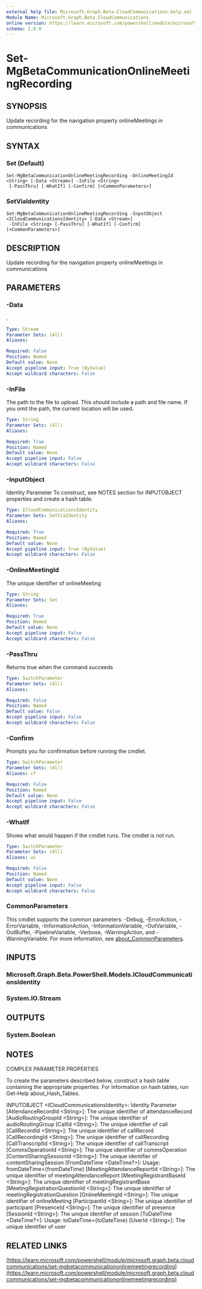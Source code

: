 ```yaml
---
external help file: Microsoft.Graph.Beta.CloudCommunications-help.xml
Module Name: Microsoft.Graph.Beta.CloudCommunications
online version: https://learn.microsoft.com/powershell/module/microsoft.graph.beta.cloudcommunications/set-mgbetacommunicationonlinemeetingrecording
schema: 2.0.0
---
```


# Set-MgBetaCommunicationOnlineMeetingRecording

## SYNOPSIS
Update recording for the navigation property onlineMeetings in communications

## SYNTAX

### Set (Default)
```
Set-MgBetaCommunicationOnlineMeetingRecording -OnlineMeetingId <String> [-Data <Stream>] -InFile <String>
 [-PassThru] [-WhatIf] [-Confirm] [<CommonParameters>]
```

### SetViaIdentity
```
Set-MgBetaCommunicationOnlineMeetingRecording -InputObject <ICloudCommunicationsIdentity> [-Data <Stream>]
 -InFile <String> [-PassThru] [-WhatIf] [-Confirm] [<CommonParameters>]
```

## DESCRIPTION
Update recording for the navigation property onlineMeetings in communications

## PARAMETERS

### -Data
.

```yaml
Type: Stream
Parameter Sets: (All)
Aliases:

Required: False
Position: Named
Default value: None
Accept pipeline input: True (ByValue)
Accept wildcard characters: False
```

### -InFile
The path to the file to upload.
This should include a path and file name.
If you omit the path, the current location will be used.

```yaml
Type: String
Parameter Sets: (All)
Aliases:

Required: True
Position: Named
Default value: None
Accept pipeline input: False
Accept wildcard characters: False
```

### -InputObject
Identity Parameter
To construct, see NOTES section for INPUTOBJECT properties and create a hash table.

```yaml
Type: ICloudCommunicationsIdentity
Parameter Sets: SetViaIdentity
Aliases:

Required: True
Position: Named
Default value: None
Accept pipeline input: True (ByValue)
Accept wildcard characters: False
```

### -OnlineMeetingId
The unique identifier of onlineMeeting

```yaml
Type: String
Parameter Sets: Set
Aliases:

Required: True
Position: Named
Default value: None
Accept pipeline input: False
Accept wildcard characters: False
```

### -PassThru
Returns true when the command succeeds

```yaml
Type: SwitchParameter
Parameter Sets: (All)
Aliases:

Required: False
Position: Named
Default value: False
Accept pipeline input: False
Accept wildcard characters: False
```

### -Confirm
Prompts you for confirmation before running the cmdlet.

```yaml
Type: SwitchParameter
Parameter Sets: (All)
Aliases: cf

Required: False
Position: Named
Default value: None
Accept pipeline input: False
Accept wildcard characters: False
```

### -WhatIf
Shows what would happen if the cmdlet runs.
The cmdlet is not run.

```yaml
Type: SwitchParameter
Parameter Sets: (All)
Aliases: wi

Required: False
Position: Named
Default value: None
Accept pipeline input: False
Accept wildcard characters: False
```

### CommonParameters
This cmdlet supports the common parameters: -Debug, -ErrorAction, -ErrorVariable, -InformationAction, -InformationVariable, -OutVariable, -OutBuffer, -PipelineVariable, -Verbose, -WarningAction, and -WarningVariable. For more information, see [about_CommonParameters](http://go.microsoft.com/fwlink/?LinkID=113216).

## INPUTS

### Microsoft.Graph.Beta.PowerShell.Models.ICloudCommunicationsIdentity
### System.IO.Stream
## OUTPUTS

### System.Boolean
## NOTES
COMPLEX PARAMETER PROPERTIES

To create the parameters described below, construct a hash table containing the appropriate properties.
For information on hash tables, run Get-Help about_Hash_Tables.

INPUTOBJECT \<ICloudCommunicationsIdentity\>: Identity Parameter
  \[AttendanceRecordId \<String\>\]: The unique identifier of attendanceRecord
  \[AudioRoutingGroupId \<String\>\]: The unique identifier of audioRoutingGroup
  \[CallId \<String\>\]: The unique identifier of call
  \[CallRecordId \<String\>\]: The unique identifier of callRecord
  \[CallRecordingId \<String\>\]: The unique identifier of callRecording
  \[CallTranscriptId \<String\>\]: The unique identifier of callTranscript
  \[CommsOperationId \<String\>\]: The unique identifier of commsOperation
  \[ContentSharingSessionId \<String\>\]: The unique identifier of contentSharingSession
  \[FromDateTime \<DateTime?\>\]: Usage: fromDateTime={fromDateTime}
  \[MeetingAttendanceReportId \<String\>\]: The unique identifier of meetingAttendanceReport
  \[MeetingRegistrantBaseId \<String\>\]: The unique identifier of meetingRegistrantBase
  \[MeetingRegistrationQuestionId \<String\>\]: The unique identifier of meetingRegistrationQuestion
  \[OnlineMeetingId \<String\>\]: The unique identifier of onlineMeeting
  \[ParticipantId \<String\>\]: The unique identifier of participant
  \[PresenceId \<String\>\]: The unique identifier of presence
  \[SessionId \<String\>\]: The unique identifier of session
  \[ToDateTime \<DateTime?\>\]: Usage: toDateTime={toDateTime}
  \[UserId \<String\>\]: The unique identifier of user

## RELATED LINKS

[https://learn.microsoft.com/powershell/module/microsoft.graph.beta.cloudcommunications/set-mgbetacommunicationonlinemeetingrecording](https://learn.microsoft.com/powershell/module/microsoft.graph.beta.cloudcommunications/set-mgbetacommunicationonlinemeetingrecording)



